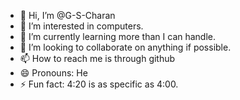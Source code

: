 - 👋 Hi, I’m @G-S-Charan
- 👀 I’m interested in computers.
- 🌱 I’m currently learning more than I can handle.
- 💞️ I’m looking to collaborate on anything if possible.
- 📫 How to reach me is through github
- 😄 Pronouns: He
- ⚡ Fun fact: 4:20 is as specific as 4:00. 

<!---
G-S-Charan/G-S-Charan is a ✨ special ✨ repository because its `README.md` (this file) appears on your GitHub profile.
You can click the Preview link to take a look at your changes.
--->
